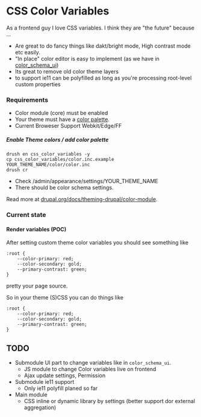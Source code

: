 # CSS Color Variables


As a frontend guy I love CSS variables. I think they are "the future" because ...

* Are great to do fancy things like dakt/bright mode, High contrast mode etc easily.
* "In place" color editor is easy to implement (as we have in [color_schema_ui](https://www.drupal.org/project/color_schema_ui))
* Its great to remove old color theme layers 
* to support ie11 can be polyfilled as long as you're processing root-level custom properties

### Requirements

* Color module (core) must be enabled
* Your theme must have a [color palette](https://www.drupal.org/docs/theming-drupal/color-module).
* Current Broweser Support Webkit/Edge/FF

##### Enable Theme colors / add color palette

```
drush en css_color_variables -y
cp css_color_variables/color.inc.example YOUR_THEME_NAME/color/color.inc
drush cr
```

* Check /admin/appearance/settings/YOUR_THEME_NAME
* There should be color schema settings.

Read more at [drupal.org/docs/theming-drupal/color-module](https://www.drupal.org/docs/theming-drupal/color-module).

### Current state

#### Render variables (POC)

After setting custom theme color variables you should see something like

```
:root {
    --color-primary: red;
    --color-secondary: gold;
    --primary-contrast: green;
}
```

pretty your page source.

So in your theme (S)CSS you can do things like

```
:root {
    --color-primary: red;
    --color-secondary: gold;
    --primary-contrast: green;
}
```

## TODO

* Submodule UI part to change variables like in `color_schema_ui`.
  * JS module to change Color variables live on frontend
  * Ajax update settings, Permission
* Submodule ie11 support
	* Only ie11 polyfill planed so far
* Main module 
	* CSS inline or dynamic library by settings (better support dor external aggregation)
